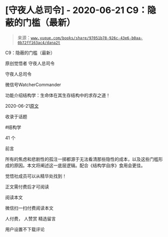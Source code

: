 # [守夜人总司令] - 2020-06-21 C9：隐蔽的门槛（最新）

> 来源：[`www.yuque.com/books/share/97051b78-926c-43e6-b0aa-0b72ff163ac4/dana2t`](https://www.yuque.com/books/share/97051b78-926c-43e6-b0aa-0b72ff163ac4/dana2t)



C9：隐蔽的门槛（最新） 

原创觉悟者 守夜人总司令 

守夜人总司令 

微信号WatcherCommander 

功能介绍结构学：生命体在其生存结构中的求存之道！ 

2020-06-21[原文](https://mp.weixin.qq.com/s?__biz=MzAxNDk1NjI2Mw==&mid=2247485348&idx=1&sn=ff97eada6a187dc249bda43b3b1b6322&chksm=9b8a242cacfdad3a56345ecbfec34c4b29ae50e2c9b8b8e59e501c899390f434f72ae3d6ad87&scene=27#wechat_redirect&cpage=198) 

收录于话题 

#结构学 

41 个 

前言 

所有的焦虑和悲剧性的孤注一掷都源于无法看清那些隐性的成本，以及这些门槛形成的原因。本文将阐述这一底层逻辑。配合《结构学自序》食用会更佳。 

觉悟社成员可以从精华处找到！ 

正文需付费后才可阅读 

阅读本文 

微信扫一扫付费阅读本文 

人付费， 人赞赏 <ne-h3 id="AosDv" data-lake-id="AosDv"><ne-heading-ext><ne-heading-anchor></ne-heading-anchor><ne-heading-fold></ne-heading-fold></ne-heading-ext><ne-heading-content>精选留言</ne-heading-content></ne-h3> 

用户设置不下载评论